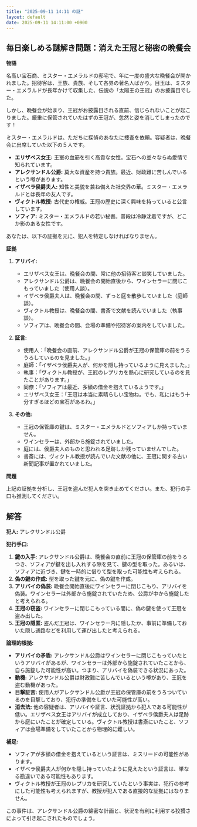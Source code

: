 ```yaml
---
title: "2025-09-11 14:11 の謎"
layout: default
date: 2025-09-11 14:11:00 +0900
---
```

## 毎日楽しめる謎解き問題：消えた王冠と秘密の晩餐会

**物語**

名高い宝石商、ミスター・エメラルドの邸宅で、年に一度の盛大な晩餐会が開かれました。招待客は、王族、貴族、そして各界の著名人ばかり。目玉は、ミスター・エメラルドが長年かけて収集した、伝説の「太陽王の王冠」のお披露目でした。

しかし、晩餐会が始まり、王冠がお披露目される直前、信じられないことが起こりました。厳重に保管されていたはずの王冠が、忽然と姿を消してしまったのです！

ミスター・エメラルドは、ただちに探偵のあなたに捜査を依頼。容疑者は、晩餐会に出席していた以下の５人です。

*   **エリザベス女王:** 王室の血筋を引く高貴な女性。宝石への並々ならぬ愛情で知られています。
*   **アレクサンドル公爵:** 莫大な資産を持つ貴族。最近、財政難に苦しんでいるという噂があります。
*   **イザベラ侯爵夫人:** 知性と美貌を兼ね備えた社交界の華。ミスター・エメラルドとは長年の友人です。
*   **ヴィクトル教授:** 古代史の権威。王冠の歴史に深く興味を持っていると公言しています。
*   **ソフィア:** ミスター・エメラルドの若い秘書。普段は冷静沈着ですが、どこか影のある女性です。

あなたは、以下の証拠を元に、犯人を特定しなければなりません。

**証拠**

1.  **アリバイ:**
    *   エリザベス女王は、晩餐会の間、常に他の招待客と談笑していました。
    *   アレクサンドル公爵は、晩餐会の開始直後から、ワインセラーに閉じこもっていました（使用人談）。
    *   イザベラ侯爵夫人は、晩餐会の間、ずっと庭を散歩していました（庭師談）。
    *   ヴィクトル教授は、晩餐会の間、書斎で文献を読んでいました（執事談）。
    *   ソフィアは、晩餐会の間、会場の準備や招待客の案内をしていました。

2.  **証言:**
    *   使用人：「晩餐会の直前、アレクサンドル公爵が王冠の保管庫の前をうろうろしているのを見ました。」
    *   庭師：「イザベラ侯爵夫人が、何かを隠し持っているように見えました。」
    *   執事：「ヴィクトル教授が、王冠のレプリカを熱心に研究しているのを見たことがあります。」
    *   同僚：「ソフィアは最近、多額の借金を抱えているようです。」
    *   エリザベス女王：「王冠は本当に素晴らしい宝物ね。でも、私にはもう十分すぎるほどの宝石があるわ。」

3.  **その他:**
    *   王冠の保管庫の鍵は、ミスター・エメラルドとソフィアしか持っていません。
    *   ワインセラーは、外部から施錠されていました。
    *   庭には、侯爵夫人のものと思われる足跡しか残っていませんでした。
    *   書斎には、ヴィクトル教授が読んでいた文献の他に、王冠に関する古い新聞記事が置かれていました。

**問題**

上記の証拠を分析し、王冠を盗んだ犯人を突き止めてください。また、犯行の手口も推測してください。

## 解答

**犯人:** アレクサンドル公爵

**犯行手口:**

1.  **鍵の入手:** アレクサンドル公爵は、晩餐会の直前に王冠の保管庫の前をうろつき、ソフィアが鍵を出し入れする隙を見て、鍵の型を取った。あるいは、ソフィアに近づき、鍵を一時的に借りて型を取った可能性も考えられる。
2.  **偽の鍵の作成:** 型を取った鍵を元に、偽の鍵を作成。
3.  **アリバイの偽装:** 晩餐会開始直後にワインセラーに閉じこもり、アリバイを偽装。ワインセラーは外部から施錠されていたため、公爵が中から施錠したと考えられる。
4.  **王冠の窃盗:** ワインセラーに閉じこもっている間に、偽の鍵を使って王冠を盗み出した。
5.  **王冠の隠匿:** 盗んだ王冠は、ワインセラー内に隠したか、事前に準備しておいた隠し通路などを利用して運び出したと考えられる。

**論理的根拠:**

*   **アリバイの矛盾:** アレクサンドル公爵はワインセラーに閉じこもっていたというアリバイがあるが、ワインセラーは外部から施錠されていたことから、自ら施錠した可能性が高い。つまり、アリバイを偽装できる状況にあった。
*   **動機:** アレクサンドル公爵は財政難に苦しんでいるという噂があり、王冠を盗む動機があった。
*   **目撃証言:** 使用人がアレクサンドル公爵が王冠の保管庫の前をうろついているのを目撃しており、犯行の準備をしていた可能性が高い。
*   **消去法:** 他の容疑者は、アリバイや証言、状況証拠から犯人である可能性が低い。エリザベス女王はアリバイが成立しており、イザベラ侯爵夫人は足跡から庭にいたことが確定している。ヴィクトル教授は書斎にいたこと、ソフィアは会場準備をしていたことから物理的に難しい。

**補足:**

*   ソフィアが多額の借金を抱えているという証言は、ミスリードの可能性があります。
*   イザベラ侯爵夫人が何かを隠し持っていたように見えたという証言は、単なる勘違いである可能性もあります。
*   ヴィクトル教授が王冠のレプリカを研究していたという事実は、犯行の参考にした可能性も考えられますが、教授が犯人である直接的な証拠にはなりません。

この事件は、アレクサンドル公爵の綿密な計画と、状況を有利に利用する狡猾さによって引き起こされたものでしょう。
